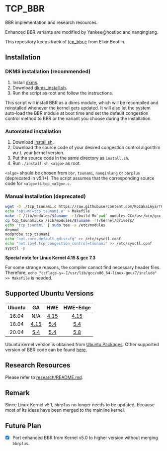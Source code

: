 # TCP_BBR

BBR implementation and research resources.

Enhanced BBR variants are modified by Yankee@hostloc and nanqinglang.

This repository keeps track of [tcp_bbr.c](https://elixir.bootlin.com/linux/latest/source/net/ipv4/tcp_bbr.c) from Elixir Bootlin.

## Installation

### DKMS installation (recommended)

1. Install [dkms](https://packages.ubuntu.com/search?suite=all&arch=amd64&searchon=names&keywords=dkms).
2. Download [dkms_install.sh](https://raw.githubusercontent.com/KozakaiAya/TCP_BBR/master/script/dkms_install.sh).
3. Run the script as root and follow the instructions.

This script will install BBR as a dkms module, which will be recompiled and reinstalled whenever the kernel gets updated. It will also let the system auto-load the BBR module at boot time and set the default congestion control method to BBR or the variant you choose during the installation.

### Automated installation

1. Download [install.sh](https://raw.githubusercontent.com/KozakaiAya/TCP_BBR/master/script/install.sh).
2. Download the source code of your desired congestion control algorithm w.r.t. your kernel version.
3. Put the source code in the same directory as `install.sh`.
4. Run `./install.sh <algo>` as root.

`<algo>` should be chosen from `bbr`, `tsunami`, `nanqinlang` or `bbrplus` (deprecated in v5.1+). The script assumes that the corresponding source code for `<algo>` is `tcp_<algo>.c`.

### Manual installation (deprecated)

```Bash
wget -O ./tcp_tsunami.c https://raw.githubusercontent.com/KozakaiAya/TCP_BBR/master/code/v5.5/tcp_tsunami.c
echo "obj-m:=tcp_tsunami.o" > Makefile
make -C /lib/modules/$(uname -r)/build M=`pwd` modules CC=/usr/bin/gcc
cp tcp_tsunami.ko /lib/modules/$(uname -r)/kernel/drivers/
echo 'tcp_tsunami' | sudo tee -a /etc/modules
depmod
modprobe tcp_tsunami
echo "net.core.default_qdisc=fq" >> /etc/sysctl.conf
echo "net.ipv4.tcp_congestion_control=tsunami" >> /etc/sysctl.conf
sysctl -p
```

**Special note for Linux Kernel 4.15 & gcc 7.3**

For some strange reasons, the compiler cannot find necessary header files. Therefore, ```echo "ccflags-y=-I/usr/lib/gcc/x86_64-linux-gnu/7/include" >> Makefile``` is needed.

## Supported Ubuntu Versions

| Ubuntu |  GA  |  HWE | HWE-Edge |
|:------:|:----:|:----:|:--------:|
|  16.04 | N/A                                                                  | [4.15](https://github.com/KozakaiAya/TCP_BBR/tree/master/code/v4.15)  | [4.15](https://github.com/KozakaiAya/TCP_BBR/tree/master/code/v4.15)  |
|  18.04 | [4.15](https://github.com/KozakaiAya/TCP_BBR/tree/master/code/v4.15) | [5.4](https://github.com/KozakaiAya/TCP_BBR/tree/master/code/v5.4)    | [5.4](https://github.com/KozakaiAya/TCP_BBR/tree/master/code/v5.4)    |
|  20.04 | [5.4](https://github.com/KozakaiAya/TCP_BBR/tree/master/code/v5.4)   | [5.4](https://github.com/KozakaiAya/TCP_BBR/tree/master/code/v5.4)    | [5.8](https://github.com/KozakaiAya/TCP_BBR/tree/master/code/v5.8)   |

Ubuntu kernel version is obtained from [Ubuntu Packages](https://packages.ubuntu.com/search?suite=all&arch=amd64&searchon=names&keywords=linux-generic). Other supported version of BBR code can be found [here](https://github.com/KozakaiAya/TCP_BBR/tree/master/code).

## Research Resources

Please refer to [research/README.md](https://github.com/KozakaiAya/TCP_BBR/blob/master/research/README.md).

## Remark

Since Linux Kernel v5.1, `bbrplus` no longer needs to be updated, because most of its ideas have been merged to the mainline kernel.

## Future Plan

- [X] Port enhanced BBR from Kernel v5.0 to higher version without merging `bbrplus`.